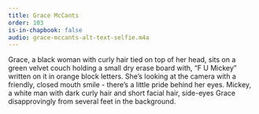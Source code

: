 ```yaml
---
title: Grace McCants
order: 103
is-in-chapbook: false
audio: grace-mccants-alt-text-selfie.m4a
---
```

Grace, a black woman with curly hair tied on top of her head, sits on a green velvet couch holding a small dry erase board with, “F U Mickey” written on it in orange block letters. She’s looking at the camera with a friendly, closed mouth smile - there’s a little pride behind her eyes. Mickey, a white man with dark curly hair and short facial hair, side-eyes Grace disapprovingly from several feet in the background.

